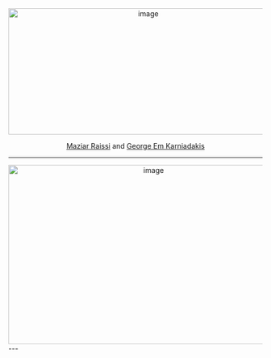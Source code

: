 <div align="center">
<img width="539" height="250" alt="image" src="https://github.com/user-attachments/assets/24174fef-9a4d-4165-b575-8ed4db9e336a" />

  [Maziar Raissi](https://icqmb.ucr.edu/maziar-raissi) and [George Em Karniadakis](https://engineering.brown.edu/people/george-e-karniadakis)
</div>

---
<div align="center">
<img width="560" height="355" alt="image" src="https://github.com/user-attachments/assets/1c193eb4-bb56-4619-ae69-4d4128bebb84" />
</div>
---
